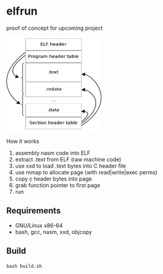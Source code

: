 # elfrun
proof of concept for upcoming project

<img src="docs/elf-layout.png" width="250" height="250">

How it works
1. assembly nasm code into ELF
2. extract .text from ELF (raw machine code)
3. use xxd to load .text bytes into C header file
4. use mmap to allocate page (with read|write|exec perms)
5. copy c header bytes into page
5. grab function pointer to first page
6. run

## Requirements
- GNU/Linux x86-64
- bash, gcc, nasm, xxd, objcopy

## Build
`bash build.sh`
